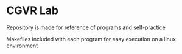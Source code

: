 # CGVR Lab

Repository is made for reference of programs and self-practice

Makefiles included with each program for easy execution on a linux environment